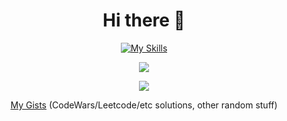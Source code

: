 <div align="center">
  <h1>Hi there 👋</h1>
  
  <!--
  **NoSpawnn/NoSpawnn** is a ✨ _special_ ✨ repository because its `README.md` (this file) appears on your GitHub profile.
  
  Here are some ideas to get you started:
  
  - 🔭 I’m currently working on ...
  - 🌱 I’m currently learning ...
  - 👯 I’m looking to collaborate on ...
  - 🤔 I’m looking for help with ...
  - 💬 Ask me about ...
  - 📫 How to reach me: ...
  - 😄 Pronouns: ...
  - ⚡ Fun fact: ...
  -->
  
  [![My Skills](https://skillicons.dev/icons?i=rust,go,cs,godot,linux,vscode)](https://skillicons.dev)
  
  ![](https://github-readme-streak-stats.herokuapp.com/?user=nospawnn&theme=radical&hide_border=false)

  ![](https://github-readme-stats.vercel.app/api?username=nospawnn&theme=radical&show_icons=true&hide_border=false&count_private=true)

  [My Gists](https://gist.github.com/NoSpawnn) (CodeWars/Leetcode/etc solutions, other random stuff)
</div>
